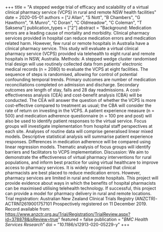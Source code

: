 +++
title = "A stepped wedge trial of efficacy and scalability of a virtual clinical pharmacy service (VCPS) in rural and remote NSW health facilities"
date = 2020-05-01
authors = ["J Allan", "S Nott", "B Chambers", "G Hawthorn", "A Munro", "C Doran", "C Oldmeadow", "C Coleman", "T Saksena"]
publication_types = ["2"]
abstract = "Background: Medication errors are a leading cause of mortality and morbidity. Clinical pharmacy services provided in hospital can reduce medication errors and medication related harm. However, few rural or remote hospitals in Australia have a clinical pharmacy service. This study will evaluate a virtual clinical pharmacy service (VCPS) provided via telehealth to eight rural and remote hospitals in NSW, Australia. Methods: A stepped wedge cluster randomised trial design will use routinely collected data from patients' electronic medical records (n = 2080) to evaluate the VCPS at eight facilities. The sequence of steps is randomised, allowing for control of potential confounding temporal trends. Primary outcomes are number of medication reconciliations completed on admission and discharge. Secondary outcomes are length of stay, falls and 28 day readmissions. A cost-effectiveness analysis (CEA) and cost-benefit analysis (CBA) will be conducted. The CEA will answer the question of whether the VCPS is more cost-effective compared to treatment as usual; the CBA will consider the rate of return on investing in the VCPS. A patient experience measure (n = 500) and medication adherence questionnaire (n = 100 pre and post) will also be used to identify patient responses to the virtual service. Focus groups will investigate implementation from hospital staff perspectives at each site. Analyses of routine data will comprise generalised linear mixed models. Descriptive statistical analysis will summarise patient experience responses. Differences in medication adherence will be compared using linear regression models. Thematic analysis of focus groups will identify barriers and facilitators to VCPS implementation. Discussion: We aim to demonstrate the effectiveness of virtual pharmacy interventions for rural populations, and inform best practice for using virtual healthcare to improve access to pharmacy services. It is widely recognised that clinical pharmacists are best placed to reduce medication errors. However, pharmacy services are limited in rural and remote hospitals. This project will provide evidence about ways in which the benefits of hospital pharmacists can be maximised utilising telehealth technology. If successful, this project can provide a model for pharmacy delivery in rural and remote locations. Trial registration: Australian New Zealand Clinical Trials Registry (ANZCTR)-ACTRN12619001757101 Prospectively registered on 11 December 2019. Record available from: https://www.anzctr.org.au/Trial/Registration/TrialReview.aspx?id=378878&isReview=true"
featured = false
publication = "*BMC Health Services Research*"
doi = "10.1186/s12913-020-05229-y"
+++

